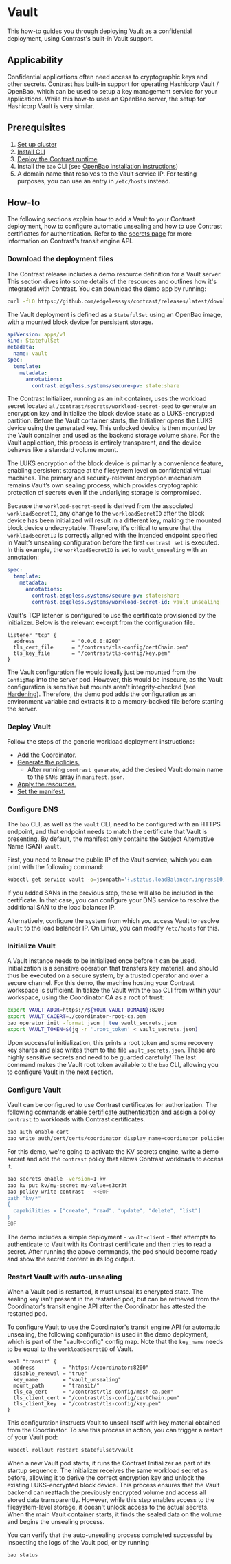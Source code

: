 # Vault

This how-to guides you through deploying Vault as a confidential deployment, using Contrast's built-in Vault support.

## Applicability

Confidential applications often need access to cryptographic keys and other secrets.
Contrast has built-in support for operating Hashicorp Vault / OpenBao, which can be used to setup a key management service for your applications.
While this how-to uses an OpenBao server, the setup for Hashicorp Vault is very similar.

## Prerequisites

1. [Set up cluster](cluster-setup/bare-metal.md)
2. [Install CLI](install-cli.md)
3. [Deploy the Contrast runtime](workload-deployment/runtime-deployment.md)
4. Install the `bao` CLI (see [OpenBao installation instructions](https://openbao.org/docs/install/))
5. A domain name that resolves to the Vault service IP.
   For testing purposes, you can use an entry in `/etc/hosts` instead.

## How-to

The following sections explain how to add a Vault to your Contrast deployment, how to configure automatic unsealing and how to use Contrast certificates for authentication.
Refer to the [secrets page](../architecture/secrets.md#transit-secrets-engine) for more information on Contrast's transit engine API.

### Download the deployment files

The Contrast release includes a demo resource definition for a Vault server.
This section dives into some details of the resources and outlines how it's integrated with Contrast.
You can download the demo app by running:

```sh
curl -fLO https://github.com/edgelesssys/contrast/releases/latest/download/vault-demo.yml --create-dirs --output-dir resources
```

The Vault deployment is defined as a `StatefulSet` using an OpenBao image, with a mounted block device for persistent storage.

```yaml
apiVersion: apps/v1
kind: StatefulSet
metadata:
  name: vault
spec:
  template:
    metadata:
      annotations:
        contrast.edgeless.systems/secure-pv: state:share
```

The Contrast Initializer, running as an init container, uses the workload secret located at `/contrast/secrets/workload-secret-seed` to generate an encryption key and initialize the block device `state` as a LUKS-encrypted partition.
Before the Vault container starts, the Initializer opens the LUKS device using the generated key.
This unlocked device is then mounted by the Vault container and used as the backend storage volume `share`.
For the Vault application, this process is entirely transparent, and the device behaves like a standard volume mount.

The LUKS encryption of the block device is primarily a convenience feature, enabling persistent storage at the filesystem level on confidential virtual machines.
The primary and security-relevant encryption mechanism remains Vault’s own sealing process, which provides cryptographic protection of secrets even if the underlying storage is compromised.

Because the `workload-secret-seed` is derived from the associated `workloadSecretID`, any change to the `workloadSecretID` after the block device has been initialized will result in a different key, making the mounted block device undecryptable.
Therefore, it's critical to ensure that the `workloadSecretID` is correctly aligned with the intended endpoint specified in Vault’s unsealing configuration before the first `contrast set` is executed.
In this example, the `workloadSecretID` is set to `vault_unsealing` with an annotation:

```yaml
spec:
  template:
    metadata:
      annotations:
        contrast.edgeless.systems/secure-pv: state:share
        contrast.edgeless.systems/workload-secret-id: vault_unsealing
```

Vault's TCP listener is configured to use the certificate provisioned by the initializer.
Below is the relevant excerpt from the configuration file.

```hcl
listener "tcp" {
  address            = "0.0.0.0:8200"
  tls_cert_file      = "/contrast/tls-config/certChain.pem"
  tls_key_file       = "/contrast/tls-config/key.pem"
}
```

The Vault configuration file would ideally just be mounted from the `ConfigMap` into the server pod.
However, this would be insecure, as the Vault configuration is sensitive but mounts aren't integrity-checked (see [Hardening](hardening.md#limitations-inherent-to-policy-checking)).
Therefore, the demo pod adds the configuration as an environment variable and extracts it to a memory-backed file before starting the server.

### Deploy Vault

Follow the steps of the generic workload deployment instructions:

- [Add the Coordinator.](workload-deployment/add-coordinator.md)
- [Generate the policies.](workload-deployment/generate-annotations.md)
  - After running `contrast generate`, add the desired Vault domain name to the `SANs` array in `manifest.json`.
- [Apply the resources.](workload-deployment/deploy-application.md)
- [Set the manifest.](workload-deployment/set-manifest.md)

### Configure DNS

The `bao` CLI, as well as the `vault` CLI, need to be configured with an HTTPS endpoint, and that endpoint needs to match the certificate that Vault is presenting.
By default, the manifest only contains the Subject Alternative Name (SAN) `vault`.

First, you need to know the public IP of the Vault service, which you can print with the following command:

```sh
kubectl get service vault -o=jsonpath='{.status.loadBalancer.ingress[0].ip}'
```

If you added SANs in the previous step, these will also be included in the certificate.
In that case, you can configure your DNS service to resolve the additional SAN to the load balancer IP.

Alternatively, configure the system from which you access Vault to resolve `vault` to the load balancer IP.
On Linux, you can modify `/etc/hosts` for this.

### Initialize Vault

A Vault instance needs to be initialized once before it can be used.
Initialization is a sensitive operation that transfers key material, and should thus be executed on a secure system, by a trusted operator and over a secure channel.
For this demo, the machine hosting your Contrast workspace is sufficient.
Initialize the Vault with the `bao` CLI from within your workspace, using the Coordinator CA as a root of trust:

```sh
export VAULT_ADDR=https://${YOUR_VAULT_DOMAIN}:8200
export VAULT_CACERT=./coordinator-root-ca.pem
bao operator init -format json | tee vault_secrets.json
export VAULT_TOKEN=$(jq -r '.root_token' < vault_secrets.json)
```

Upon successful initialization, this prints a root token and some recovery key shares and also writes them to the file `vault_secrets.json`.
These are highly sensitive secrets and need to be guarded carefully!
The last command makes the Vault root token available to the `bao` CLI, allowing you to configure Vault in the next section.

### Configure Vault

Vault can be configured to use Contrast certificates for authorization.
The following commands enable [certificate authentication](https://developer.hashicorp.com/vault/docs/auth/cert) and assign a policy `contrast` to workloads with Contrast certificates.

```sh
bao auth enable cert
bao write auth/cert/certs/coordinator display_name=coordinator policies=contrast certificate=@./mesh-ca.pem
```

For this demo, we're going to activate the KV secrets engine, write a demo secret and add the `contrast` policy that allows Contrast workloads to access it.

```sh
bao secrets enable -version=1 kv
bao kv put kv/my-secret my-value=s3cr3t
bao policy write contrast - <<EOF
path "kv/*"
{
  capabilities = ["create", "read", "update", "delete", "list"]
}
EOF
```

The demo includes a simple deployment - `vault-client` - that attempts to authenticate to Vault with its Contrast certificate and then tries to read a secret.
After running the above commands, the pod should become ready and show the secret content in its log output.

### Restart Vault with auto-unsealing

When a Vault pod is restarted, it must unseal its encrypted state. The sealing key isn't present in the restarted pod, but can be retrieved from the Coordinator's transit engine API after the Coordinator has attested the restarted pod.

To configure Vault to use the Coordinator's transit engine API for automatic unsealing, the following configuration is used in the demo deployment, which is part of the "vault-config" config map.
Note that the `key_name` needs to be equal to the `workloadSecretID` of Vault.

```hcl
seal "transit" {
  address         = "https://coordinator:8200"
  disable_renewal = "true"
  key_name        = "vault_unsealing"
  mount_path      = "transit/"
  tls_ca_cert     = "/contrast/tls-config/mesh-ca.pem"
  tls_client_cert = "/contrast/tls-config/certChain.pem"
  tls_client_key  = "/contrast/tls-config/key.pem"
}
```

This configuration instructs Vault to unseal itself with key material obtained from the Coordinator.
To see this process in action, you can trigger a restart of your Vault pod:

```sh
kubectl rollout restart statefulset/vault
```

When a new Vault pod starts, it runs the Contrast Initializer as part of its startup sequence.
The Initializer receives the same workload secret as before, allowing it to derive the correct encryption key and unlock the existing LUKS-encrypted block device.
This process ensures that the Vault backend can reattach the previously encrypted volume and access all stored data transparently.
However, while this step enables access to the filesystem-level storage, it doesn't unlock access to the actual secrets.
When the main Vault container starts, it finds the sealed data on the volume and begins the unsealing process.

You can verify that the auto-unsealing process completed successful by inspecting the logs of the Vault pod, or by running

```sh
bao status
```
